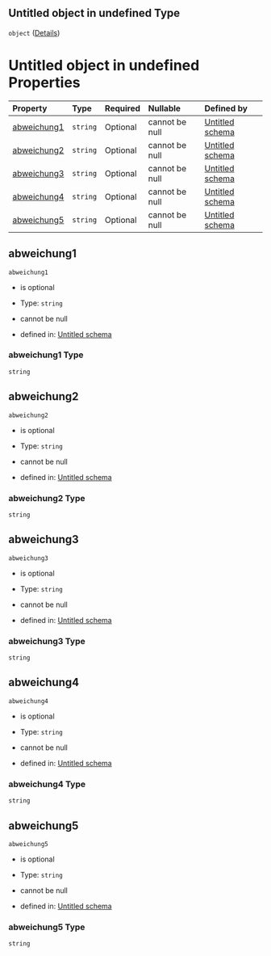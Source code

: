 ## Untitled object in undefined Type

`object` ([Details](infoabweichung.md))

# Untitled object in undefined Properties

| Property                    | Type     | Required | Nullable       | Defined by                                                                                                                                                                                       |
| :-------------------------- | :------- | :------- | :------------- | :----------------------------------------------------------------------------------------------------------------------------------------------------------------------------------------------- |
| [abweichung1](#abweichung1) | `string` | Optional | cannot be null | [Untitled schema](infoabweichung-properties-abweichung1.md "https://raw.githubusercontent.com/conuti-gmbh/bo4e-schema/master/schemas/v1/com/InfoAbweichung.schema.json#/properties/abweichung1") |
| [abweichung2](#abweichung2) | `string` | Optional | cannot be null | [Untitled schema](infoabweichung-properties-abweichung2.md "https://raw.githubusercontent.com/conuti-gmbh/bo4e-schema/master/schemas/v1/com/InfoAbweichung.schema.json#/properties/abweichung2") |
| [abweichung3](#abweichung3) | `string` | Optional | cannot be null | [Untitled schema](infoabweichung-properties-abweichung3.md "https://raw.githubusercontent.com/conuti-gmbh/bo4e-schema/master/schemas/v1/com/InfoAbweichung.schema.json#/properties/abweichung3") |
| [abweichung4](#abweichung4) | `string` | Optional | cannot be null | [Untitled schema](infoabweichung-properties-abweichung4.md "https://raw.githubusercontent.com/conuti-gmbh/bo4e-schema/master/schemas/v1/com/InfoAbweichung.schema.json#/properties/abweichung4") |
| [abweichung5](#abweichung5) | `string` | Optional | cannot be null | [Untitled schema](infoabweichung-properties-abweichung5.md "https://raw.githubusercontent.com/conuti-gmbh/bo4e-schema/master/schemas/v1/com/InfoAbweichung.schema.json#/properties/abweichung5") |

## abweichung1



`abweichung1`

*   is optional

*   Type: `string`

*   cannot be null

*   defined in: [Untitled schema](infoabweichung-properties-abweichung1.md "https://raw.githubusercontent.com/conuti-gmbh/bo4e-schema/master/schemas/v1/com/InfoAbweichung.schema.json#/properties/abweichung1")

### abweichung1 Type

`string`

## abweichung2



`abweichung2`

*   is optional

*   Type: `string`

*   cannot be null

*   defined in: [Untitled schema](infoabweichung-properties-abweichung2.md "https://raw.githubusercontent.com/conuti-gmbh/bo4e-schema/master/schemas/v1/com/InfoAbweichung.schema.json#/properties/abweichung2")

### abweichung2 Type

`string`

## abweichung3



`abweichung3`

*   is optional

*   Type: `string`

*   cannot be null

*   defined in: [Untitled schema](infoabweichung-properties-abweichung3.md "https://raw.githubusercontent.com/conuti-gmbh/bo4e-schema/master/schemas/v1/com/InfoAbweichung.schema.json#/properties/abweichung3")

### abweichung3 Type

`string`

## abweichung4



`abweichung4`

*   is optional

*   Type: `string`

*   cannot be null

*   defined in: [Untitled schema](infoabweichung-properties-abweichung4.md "https://raw.githubusercontent.com/conuti-gmbh/bo4e-schema/master/schemas/v1/com/InfoAbweichung.schema.json#/properties/abweichung4")

### abweichung4 Type

`string`

## abweichung5



`abweichung5`

*   is optional

*   Type: `string`

*   cannot be null

*   defined in: [Untitled schema](infoabweichung-properties-abweichung5.md "https://raw.githubusercontent.com/conuti-gmbh/bo4e-schema/master/schemas/v1/com/InfoAbweichung.schema.json#/properties/abweichung5")

### abweichung5 Type

`string`
